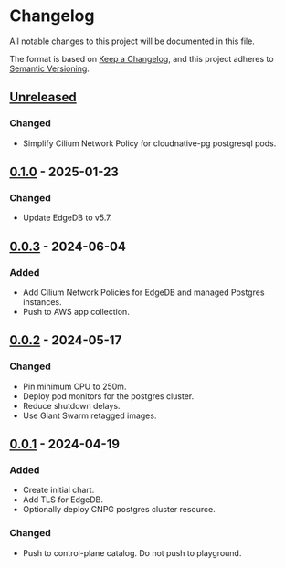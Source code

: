 # Changelog

All notable changes to this project will be documented in this file.

The format is based on [Keep a Changelog](https://keepachangelog.com/en/1.0.0/),
and this project adheres to [Semantic Versioning](https://semver.org/spec/v2.0.0.html).

## [Unreleased]

### Changed

- Simplify Cilium Network Policy for cloudnative-pg postgresql pods.

## [0.1.0] - 2025-01-23

### Changed

- Update EdgeDB to v5.7.

## [0.0.3] - 2024-06-04

### Added

- Add Cilium Network Policies for EdgeDB and managed Postgres instances.
- Push to AWS app collection.

## [0.0.2] - 2024-05-17

### Changed

- Pin minimum CPU to 250m.
- Deploy pod monitors for the postgres cluster.
- Reduce shutdown delays.
- Use Giant Swarm retagged images.

## [0.0.1] - 2024-04-19

### Added

- Create initial chart.
- Add TLS for EdgeDB.
- Optionally deploy CNPG postgres cluster resource.

### Changed

- Push to control-plane catalog. Do not push to playground.

[Unreleased]: https://github.com/giantswarm/edgedb-app/compare/v0.1.0...HEAD
[0.1.0]: https://github.com/giantswarm/edgedb-app/compare/v0.0.3...v0.1.0
[0.0.3]: https://github.com/giantswarm/edgedb-app/compare/v0.0.2...v0.0.3
[0.0.2]: https://github.com/giantswarm/edgedb-app/compare/v0.0.1...v0.0.2
[0.0.1]: https://github.com/giantswarm/edgedb-app/releases/tag/v0.0.1
